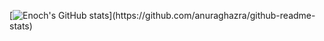 [![Enoch's GitHub stats]([https://github-readme-stats.vercel.app/api?username=enochkan&show_icons=true&theme=codeSTACKr](https://github-readme-stats.vercel.app/api?username=enochkan&show_icons=true&theme=codeSTACKr&include_all_commits=True&hide_title=True&rank_icon=percentile&show=prs_merged))](https://github.com/anuraghazra/github-readme-stats)
